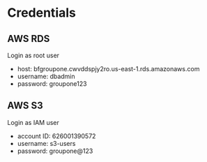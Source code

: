 # Credentials
## AWS RDS
Login as root user
- host: bfgroupone.cwvddspjy2ro.us-east-1.rds.amazonaws.com
- username: dbadmin
- password: groupone123


## AWS S3
Login as IAM user
- account ID: 626001390572
- username: s3-users
- password: groupone@123
